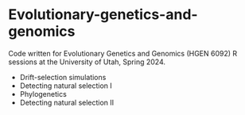 # Evolutionary-genetics-and-genomics
Code written for Evolutionary Genetics and Genomics (HGEN 6092) R sessions at the University of Utah, Spring 2024.

* Drift-selection simulations
* Detecting natural selection I
* Phylogenetics
* Detecting natural selection II
